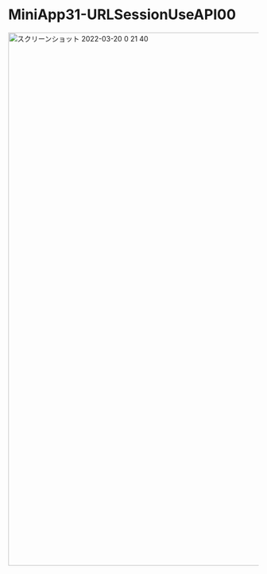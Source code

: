 # MiniApp31-URLSessionUseAPI00

<img width="1070" alt="スクリーンショット 2022-03-20 0 21 40" src="https://user-images.githubusercontent.com/82198916/159127108-fd1af368-061e-4e31-b327-37dc1c1999b7.png">
